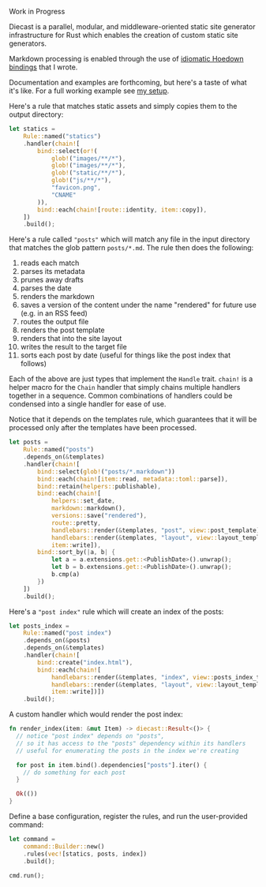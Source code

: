 Work in Progress

Diecast is a parallel, modular, and middleware-oriented static site generator infrastructure for Rust which enables the creation of custom static site generators.

Markdown processing is enabled through the use of [idiomatic Hoedown bindings](https://github.com/blaenk/hoedown) that I wrote.

Documentation and examples are forthcoming, but here's a taste of what it's like. For a full working example see [my setup](https://github.com/blaenk/site).

Here's a rule that matches static assets and simply copies them to the output directory:

``` rust
let statics =
    Rule::named("statics")
    .handler(chain![
        bind::select(or!(
            glob!("images/**/*"),
            glob!("images/**/*"),
            glob!("static/**/*"),
            glob!("js/**/*"),
            "favicon.png",
            "CNAME"
        )),
        bind::each(chain![route::identity, item::copy]),
    ])
    .build();
```

Here's a rule called `"posts"` which will match any file in the input directory that matches the glob pattern `posts/*.md`. The rule then does the following:

1. reads each match
2. parses its metadata
3. prunes away drafts
4. parses the date
5. renders the markdown
6. saves a version of the content under the name "rendered" for future use (e.g. in an RSS feed)
7. routes the output file
8. renders the post template
9. renders that into the site layout
10. writes the result to the target file
11. sorts each post by date (useful for things like the post index that follows)

Each of the above are just types that implement the `Handle` trait. `chain!` is a helper macro for the `Chain` handler that simply chains multiple handlers together in a sequence. Common combinations of handlers could be condensed into a single handler for ease of use.

Notice that it depends on the templates rule, which guarantees that it will be processed only after the templates have been processed.

``` rust
let posts =
    Rule::named("posts")
    .depends_on(&templates)
    .handler(chain![
        bind::select(glob!("posts/*.markdown"))
        bind::each(chain![item::read, metadata::toml::parse]),
        bind::retain(helpers::publishable),
        bind::each(chain![
            helpers::set_date,
            markdown::markdown(),
            versions::save("rendered"),
            route::pretty,
            handlebars::render(&templates, "post", view::post_template),
            handlebars::render(&templates, "layout", view::layout_template),
            item::write]),
        bind::sort_by(|a, b| {
            let a = a.extensions.get::<PublishDate>().unwrap();
            let b = b.extensions.get::<PublishDate>().unwrap();
            b.cmp(a)
        })
    ])
    .build();
```

Here's a `"post index"` rule which will create an index of the posts:

``` rust
let posts_index =
    Rule::named("post index")
    .depends_on(&posts)
    .depends_on(&templates)
    .handler(chain![
        bind::create("index.html"),
        bind::each(chain![
            handlebars::render(&templates, "index", view::posts_index_template),
            handlebars::render(&templates, "layout", view::layout_template),
            item::write])])
    .build();
```

A custom handler which would render the post index:

``` rust
fn render_index(item: &mut Item) -> diecast::Result<()> {
  // notice "post index" depends on "posts",
  // so it has access to the "posts" dependency within its handlers
  // useful for enumerating the posts in the index we're creating

  for post in item.bind().dependencies["posts"].iter() {
    // do something for each post
  }

  Ok(())
}
```

Define a base configuration, register the rules, and run the user-provided command:

``` rust
let command =
    command::Builder::new()
    .rules(vec![statics, posts, index])
    .build();

cmd.run();
```
